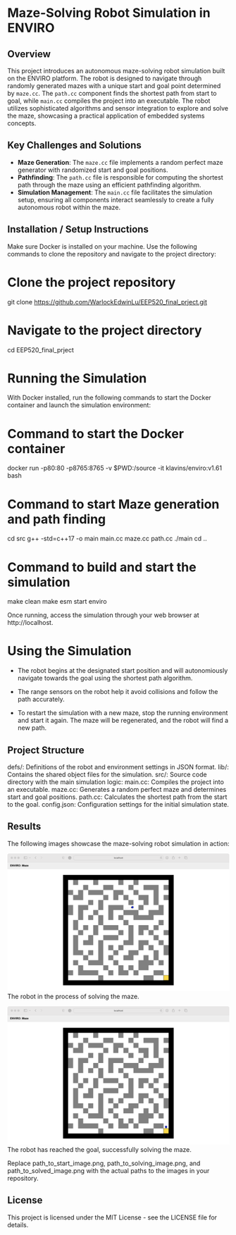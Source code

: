 # Maze-Solving Robot Simulation in ENVIRO

## Overview

This project introduces an autonomous maze-solving robot simulation built on the ENVIRO platform. The robot is designed to navigate through randomly generated mazes with a unique start and goal point determined by `maze.cc`. The `path.cc` component finds the shortest path from start to goal, while `main.cc` compiles the project into an executable. The robot utilizes sophisticated algorithms and sensor integration to explore and solve the maze, showcasing a practical application of embedded systems concepts.

## Key Challenges and Solutions

- **Maze Generation**: The `maze.cc` file implements a random perfect maze generator with randomized start and goal positions.
- **Pathfinding**: The `path.cc` file is responsible for computing the shortest path through the maze using an efficient pathfinding algorithm.
- **Simulation Management**: The `main.cc` file facilitates the simulation setup, ensuring all components interact seamlessly to create a fully autonomous robot within the maze.

## Installation / Setup Instructions

Make sure Docker is installed on your machine. Use the following commands to clone the repository and navigate to the project directory:

# Clone the project repository
git clone https://github.com/WarlockEdwinLu/EEP520_final_prject.git

# Navigate to the project directory
cd EEP520_final_prject

# Running the Simulation

With Docker installed, run the following commands to start the Docker container and launch the simulation environment:

# Command to start the Docker container
docker run -p80:80 -p8765:8765 -v $PWD:/source -it klavins/enviro:v1.61 bash

# Command to start Maze generation and path finding
cd src
g++ -std=c++17 -o main main.cc maze.cc path.cc
./main
cd ..

# Command to build and start the simulation
make clean
make
esm start
enviro

Once running, access the simulation through your web browser at http://localhost.

# Using the Simulation

- The robot begins at the designated start position and will autonomiously navigate towards the goal using the shortest path algorithm.

- The range sensors on the robot help it avoid collisions and follow the path accurately.
- To restart the simulation with a new maze, stop the running environment and start it again. The maze will be regenerated, and the robot will find a new path.

## Project Structure

defs/: Definitions of the robot and environment settings in JSON format.
lib/: Contains the shared object files for the simulation.
src/: Source code directory with the main simulation logic:
main.cc: Compiles the project into an executable.
maze.cc: Generates a random perfect maze and determines start and goal positions.
path.cc: Calculates the shortest path from the start to the goal.
config.json: Configuration settings for the initial simulation state.

## Results

The following images showcase the maze-solving robot simulation in action:

![Maze Solving](images/path_to_solving_image.png)
The robot in the process of solving the maze.

![Maze Solved](images/path_to_solved_image.png)
The robot has reached the goal, successfully solving the maze.

Replace path_to_start_image.png, path_to_solving_image.png, and path_to_solved_image.png with the actual paths to the images in your repository.

## License

This project is licensed under the MIT License - see the LICENSE file for details.